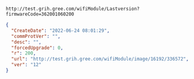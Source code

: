 `http://test.grih.gree.com/wifiModule/Lastversion?firmwareCode=362001060200`

```json
{
  "CreateDate": "2022-06-24 08:01:29",
  "commProtVer": "",
  "desc": "",
  "forcedUpgrade": 0,
  "r": 200,
  "url": "http://test.grih.gree.com/wifiModule/image/16192/336572",
  "ver": "12"
}
```